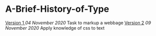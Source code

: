 A-Brief-History-of-Type
================

[Version 1 ](https://leanderixd.github.io/historyoftype/historyoftype-one.html)
*04 November 2020*
Task to markup a webbage
[Version 2](https://leanderixd.github.io/historyoftype/historyoftype-two.html)
*09 November 2020*
Apply knowledge of css to text
